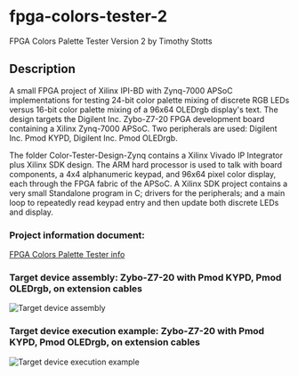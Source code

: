 # fpga-colors-tester-2

FPGA Colors Palette Tester Version 2
by Timothy Stotts


## Description
A small FPGA project of Xilinx IPI-BD with Zynq-7000 APSoC implementations for testing
24-bit color palette mixing of discrete RGB LEDs versus 16-bit color palette mixing of
a 96x64 OLEDrgb display's text.
The design targets the Digilent Inc. Zybo-Z7-20 FPGA development board containing a
Xilinx Zynq-7000 APSoC.
Two peripherals are used: Digilent Inc. Pmod KYPD, Digilent Inc. Pmod OLEDrgb.

The folder Color-Tester-Design-Zynq contains a Xilinx Vivado IP Integrator plus
Xilinx SDK design. The ARM hard processor is used to talk with board components,
a 4x4 alphanumeric keypad,
and 96x64 pixel color display, each through the FPGA fabric of the APSoC.
A Xilinx SDK project contains a very small Standalone program in C; drivers
for the peripherals; and a main loop to repeatedly read keypad entry and then update both
discrete LEDs and display.


### Project information document:

[FPGA Colors Palette Tester info](https://github.com/timothystotts/fpga-colors-tester-2/blob/master/Colors%20Palette%20Tester%20-%20Zynq.pdf)

### Target device assembly: Zybo-Z7-20 with Pmod KYPD, Pmod OLEDrgb, on extension cables
![Target device assembly](https://github.com/timothystotts/fpga-colors-tester-1/blob/master/Color-Tester-Design-Documents/img_color-palette-tester-zynq-assembled-20200902_130951746.jpg)

### Target device execution example: Zybo-Z7-20 with Pmod KYPD, Pmod OLEDrgb, on extension cables
![Target device execution example](https://github.com/timothystotts/fpga-colors-tester-2/blob/master/Color-Tester-Design-Documents/img_color-palette-tester-zynq-executing-a-20200902_130933775.jpg)
